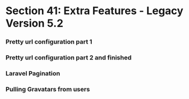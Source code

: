 # Section 41: Extra Features - Legacy Version 5.2

### Pretty url configuration part 1

### Pretty url configuration part 2 and finished

### Laravel Pagination

### Pulling Gravatars from users
